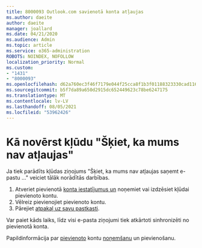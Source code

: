 ```yaml
---
title: 8000093 Outlook.com savienotā konta atļaujas
ms.author: daeite
author: daeite
manager: joallard
ms.date: 04/21/2020
ms.audience: Admin
ms.topic: article
ms.service: o365-administration
ROBOTS: NOINDEX, NOFOLLOW
localization_priority: Normal
ms.custom:
- "1431"
- "8000093"
ms.openlocfilehash: d62a760ec3f46f7179e044f25cca8f1b3f01188323330cad11671311eef002e6
ms.sourcegitcommit: b5f7da89a650d2915dc652449623c78be6247175
ms.translationtype: MT
ms.contentlocale: lv-LV
ms.lasthandoff: 08/05/2021
ms.locfileid: "53962426"
---
```

# <a name="how-to-fix-it-looks-like-we-dont-have-permission"></a>Kā novērst kļūdu "Šķiet, ka mums nav atļaujas"

Ja tiek parādīts kļūdas ziņojums "Šķiet, ka mums nav atļaujas saņemt e-pastu ..." veiciet tālāk norādītās darbības.

1. Atveriet pievienotā [konta iestatījumus un](https://outlook.live.com/mail/options/mail/accounts) noņemiet vai izdzēsiet kļūdai pievienoto kontu.
2. Vēlreiz pievienojiet pievienoto kontu.
3. Pārejiet [atpakaļ uz savu pastkasti](https://outlook.live.com/mail/inbox).

Var paiet kāds laiks, līdz visi e-pasta ziņojumi tiek atkārtoti sinhronizēti no pievienotā konta.

Papildinformācija par [pievienoto](https://support.office.com/article/0b9a6b95-ff1b-46c1-bf60-d6b3b82c5ac8?wt.mc_id=Office_Outlook_com_Alchemy) kontu [noņemšanu](https://support.office.com/article/c5224df4-5885-4e79-91ba-523aa743f0ba?wt.mc_id=Office_Outlook_com_Alchemy) un pievienošanu.